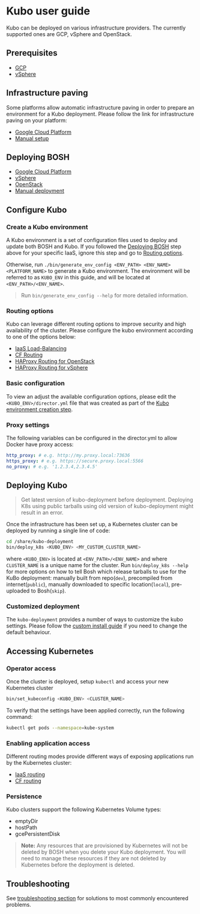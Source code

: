 # Kubo user guide

Kubo can be deployed on various infrastructure providers. The currently supported ones
are GCP, vSphere and OpenStack.

## Prerequisites

- [GCP](platforms/gcp/prerequisites.md)
- [vSphere](platforms/vsphere/prerequisites.md)

## Infrastructure paving

Some platforms allow automatic infrastructure paving in order to prepare
an environment for a Kubo deployment. Please follow the link for infrastructure 
paving on your platform:

- [Google Cloud Platform](platforms/gcp/paving.md)
- [Manual setup](manual-paving.md)

## Deploying BOSH

- [Google Cloud Platform](platforms/gcp/install-bosh.md)
- [vSphere](platforms/vsphere/install-bosh.md)
- [OpenStack](platforms/openstack/install-bosh.md)
- [Manual deployment](bosh-customized-installation.md)

## Configure Kubo

### Create a Kubo environment

A Kubo environment is a set of configuration files used to deploy and update both BOSH and Kubo. If you followed the [Deploying BOSH](#deploying-bosh) step above for 
your specific IaaS, ignore this step and go to [Routing options](#routing_options).

Otherwise, run `./bin/generate_env_config <ENV_PATH> <ENV_NAME> <PLATFORM_NAME>`
to generate a Kubo environment. The environment will be referred to as `KUBO_ENV` 
in this guide, and will be located at `<ENV_PATH>/<ENV_NAME>`.

> Run `bin/generate_env_config --help` for more detailed information.

### <a name="routing_options">Routing options</a>

Kubo can leverage different routing options to improve security and high
availability of the cluster. Please configure the kubo environment according
to one of the options below:

- [IaaS Load-Balancing](routing/gcp/load-balancing.md)
- [CF Routing](routing/cf.md)
- [HAProxy Routing for OpenStack](routing/openstack/haproxy-routing.md)
- [HAProxy Routing for vSphere](routing/vsphere/haproxy-routing.md)

### Basic configuration

To view an adjust the available configuration options, please edit the `<KUBO_ENV>/director.yml` file that
was created as part of the [Kubo environment creation step](#create-a-kubo-environment).

### Proxy settings

The following variables can be configured in the director.yml to allow Docker have proxy access:

```yaml
http_proxy: # e.g. http://my.proxy.local:73636
https_proxy: # e.g. https://secure.proxy.local:5566
no_proxy: # e.g. '1.2.3.4,2.3.4.5'
```

## Deploying Kubo

> Get latest version of kubo-deployment before deployment. Deploying K8s using public tarballs using old version of kubo-deployment
> might result in an error.

Once the infrastructure has been set up, a Kubernetes cluster can be deployed by running a single line of code:

   ```bash
   cd /share/kubo-deployment
   bin/deploy_k8s <KUBO_ENV> <MY_CUSTOM_CLUSTER_NAME>
   ```

where `<KUBO_ENV>` is located at `<ENV_PATH>/<ENV_NAME>` and where `CLUSTER_NAME` is a unique name for the cluster. 
Run `bin/deploy_k8s --help` for more options on how to tell Bosh which release tarballs to use for the KuBo deployment:
manually built from repo(`dev`), precompiled from internet(`public`),
manually downloaded to specific location(`local`), pre-uploaded to Bosh(`skip`).

### Customized deployment

The `kubo-deployment` provides a number of ways to customize the kubo settings. Please follow the
[custom install guide](customized-kubo-installation.md) if you need to change the default behaviour.

## Accessing Kubernetes


### Operator access
Once the cluster is deployed, setup `kubectl` and access your new Kubernetes cluster

   ```bash
   bin/set_kubeconfig <KUBO_ENV> <CLUSTER_NAME> 
   ```

To verify that the settings have been applied correctly, run the following command:

   ```bash
   kubectl get pods --namespace=kube-system
   ```

### Enabling application access

Different routing modes provide different ways of exposing applications run by the Kubernetes cluster:

- [IaaS routing](./routing/exposing-apps.md)
- [CF routing](./routing/cf-apps.md)

### Persistence

Kubo clusters support the following Kubernetes Volume types:
- emptyDir
- hostPath
- gcePersistentDisk

> **Note:** Any resources that are provisioned by Kubernetes will not be deleted by BOSH when you delete your Kubo deployment. You will need to manage these resources if they are not deleted by Kubernetes before the deployment is deleted.

## Troubleshooting

See [troubleshooting section](troubleshooting.md) for solutions to most commonly encountered problems.
